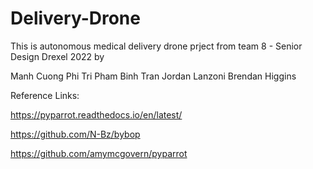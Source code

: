 # Delivery-Drone

This is autonomous medical delivery drone prject from team 8 - Senior Design Drexel 2022 by

Manh Cuong Phi
Tri Pham
Binh Tran
Jordan Lanzoni
Brendan Higgins

Reference Links:

https://pyparrot.readthedocs.io/en/latest/

https://github.com/N-Bz/bybop

https://github.com/amymcgovern/pyparrot
